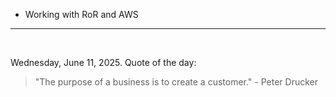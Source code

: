 - Working with RoR and AWS

---

<br>

<!-- quote_marker -->
Wednesday, June 11, 2025. Quote of the day:

> "The purpose of a business is to create a customer." - Peter Drucker
